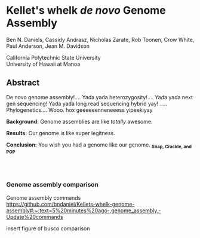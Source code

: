 # Kellet's whelk *de novo* Genome Assembly

Ben N. Daniels, Cassidy Andrasz, Nicholas Zarate, Rob Toonen, Crow White, Paul Anderson, Jean M. Davidson

California Polytechnic State University
<br>
University of Hawaii at Manoa

## Abstract
De novo genome assembly!.... Yada yada heterozygosity!.... Yada yada next gen sequencing! Yada yada long read sequencing hybrid yay! ….. Phylogenetics…. Wooo. hox geeeeeenneneeess yipeekiyay

**Background:** Genome assemblies are like *totally* awesome.

**Results:** Our genome is like super legitness.

**Conclusion:** You wish you had a genome like our genome. <sub>**Snap, Crackle, and POP**</sub>

<br>
<br>

### Genome assembly comparison

Genome assembly commands
<br>
https://github.com/bndaniel/Kellets-whelk-genome-assembly#:~:text=5%20minutes%20ago-,genome_assembly,-Update%20commands

insert figure of busco comparison
